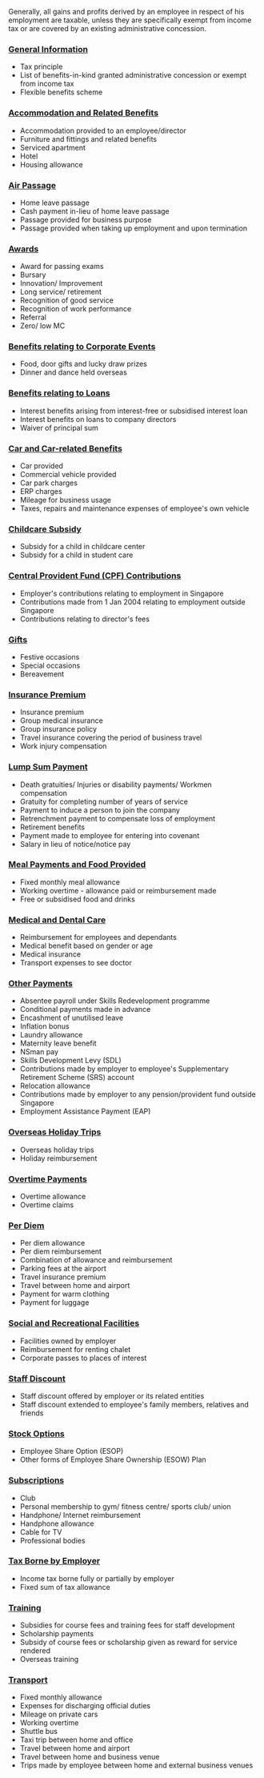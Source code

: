 Generally, all gains and profits derived by an employee in respect of his employment are taxable, unless they are specifically exempt from income tax or are covered by an existing administrative concession.

### [General Information](https://www.iras.gov.sg/taxes/individual-income-tax/employers/understanding-the-tax-treatment/tax-principles-and-flexible-benefits)

- Tax principle
- List of benefits-in-kind granted administrative concession or exempt from income tax
- Flexible benefits scheme

### [Accommodation and Related Benefits](https://www.iras.gov.sg/taxes/individual-income-tax/employers/understanding-the-tax-treatment/accommodation-and-related-benefits)

- Accommodation provided to an employee/director
- Furniture and fittings and related benefits
- Serviced apartment
- Hotel
- Housing allowance

### [Air Passage](https://www.iras.gov.sg/taxes/individual-income-tax/employers/understanding-the-tax-treatment/air-passage)

- Home leave passage
- Cash payment in-lieu of home leave passage
- Passage provided for business purpose
- Passage provided when taking up employment and upon termination

### [Awards](https://www.iras.gov.sg/taxes/individual-income-tax/employers/understanding-the-tax-treatment/awards)

- Award for passing exams
- Bursary
- Innovation/ Improvement
- Long service/ retirement
- Recognition of good service
- Recognition of work performance
- Referral
- Zero/ low MC

### [Benefits relating to Corporate Events](https://www.iras.gov.sg/taxes/individual-income-tax/employers/understanding-the-tax-treatment/benefits-relating-to-corporate-events)

- Food, door gifts and lucky draw prizes
- Dinner and dance held overseas

### [Benefits relating to Loans](https://www.iras.gov.sg/taxes/individual-income-tax/employers/understanding-the-tax-treatment/benefits-relating-to-loans)

- Interest benefits arising from interest-free or subsidised interest loan
- Interest benefits on loans to company directors
- Waiver of principal sum

### [Car and Car-related Benefits](https://www.iras.gov.sg/taxes/individual-income-tax/employers/understanding-the-tax-treatment/car-and-car-related-benefits)

- Car provided
- Commercial vehicle provided
- Car park charges
- ERP charges
- Mileage for business usage
- Taxes, repairs and maintenance expenses of employee's own vehicle

### [Childcare Subsidy](https://www.iras.gov.sg/taxes/individual-income-tax/employers/understanding-the-tax-treatment/childcare-subsidy)

- Subsidy for a child in childcare center
- Subsidy for a child in student care

### [Central Provident Fund (CPF) Contributions](https://www.iras.gov.sg/taxes/individual-income-tax/employers/understanding-the-tax-treatment/central-provident-fund-(cpf)-contributions)

- Employer's contributions relating to employment in Singapore
- Contributions made from 1 Jan 2004 relating to employment outside Singapore
- Contributions relating to director's fees

### [Gifts](https://www.iras.gov.sg/taxes/individual-income-tax/employers/understanding-the-tax-treatment/gifts)

- Festive occasions
- Special occasions
- Bereavement

### [Insurance Premium](https://www.iras.gov.sg/taxes/individual-income-tax/employers/understanding-the-tax-treatment/insurance-premium)

- Insurance premium
- Group medical insurance
- Group insurance policy
- Travel insurance covering the period of business travel
- Work injury compensation

### [Lump Sum Payment](https://www.iras.gov.sg/taxes/individual-income-tax/employers/understanding-the-tax-treatment/lump-sum-payments)

- Death gratuities/ Injuries or disability payments/ Workmen compensation
- Gratuity for completing number of years of service
- Payment to induce a person to join the company
- Retrenchment payment to compensate loss of employment
- Retirement benefits
- Payment made to employee for entering into covenant
- Salary in lieu of notice/notice pay

### [Meal Payments and Food Provided](https://www.iras.gov.sg/taxes/individual-income-tax/employers/understanding-the-tax-treatment/meal-payments-and-food-provided)

- Fixed monthly meal allowance
- Working overtime - allowance paid or reimbursement made
- Free or subsidised food and drinks

### [Medical and Dental Care](https://www.iras.gov.sg/taxes/individual-income-tax/employers/understanding-the-tax-treatment/medical-and-dental-care)

- Reimbursement for employees and dependants
- Medical benefit based on gender or age
- Medical insurance
- Transport expenses to see doctor

### [Other Payments](https://www.iras.gov.sg/taxes/individual-income-tax/employers/understanding-the-tax-treatment/other-payments)

- Absentee payroll under Skills Redevelopment programme
- Conditional payments made in advance
- Encashment of unutilised leave
- Inflation bonus
- Laundry allowance
- Maternity leave benefit
- NSman pay
- Skills Development Levy (SDL)
- Contributions made by employer to employee's Supplementary Retirement Scheme (SRS) account
- Relocation allowance
- Contributions made by employer to any pension/provident fund outside Singapore
- Employment Assistance Payment (EAP)

### [Overseas Holiday Trips](https://www.iras.gov.sg/taxes/individual-income-tax/employers/understanding-the-tax-treatment/overseas-holiday-trips)

- Overseas holiday trips
- Holiday reimbursement

### [Overtime Payments](https://www.iras.gov.sg/taxes/individual-income-tax/employers/understanding-the-tax-treatment/overtime-payments)

- Overtime allowance
- Overtime claims

### [Per Diem](https://www.iras.gov.sg/taxes/individual-income-tax/employers/understanding-the-tax-treatment/per-diem-allowance)

- Per diem allowance
- Per diem reimbursement
- Combination of allowance and reimbursement
- Parking fees at the airport
- Travel insurance premium
- Travel between home and airport
- Payment for warm clothing
- Payment for luggage

### [Social and Recreational Facilities](https://www.iras.gov.sg/taxes/individual-income-tax/employers/understanding-the-tax-treatment/social-and-recreational-facilities)

- Facilities owned by employer
- Reimbursement for renting chalet
- Corporate passes to places of interest

### [Staff Discount](https://www.iras.gov.sg/taxes/individual-income-tax/employers/understanding-the-tax-treatment/staff-discount)

- Staff discount offered by employer or its related entities
- Staff discount extended to employee's family members, relatives and friends

### [Stock Options](https://www.iras.gov.sg/taxes/individual-income-tax/basics-of-individual-income-tax/what-is-taxable-what-is-not/employment-income/gains-from-the-exercise-of-stock-options)

- Employee Share Option (ESOP)
- Other forms of Employee Share Ownership (ESOW) Plan

### [Subscriptions](https://www.iras.gov.sg/taxes/individual-income-tax/employers/understanding-the-tax-treatment/subscriptions)

- Club
- Personal membership to gym/ fitness centre/ sports club/ union
- Handphone/ Internet reimbursement
- Handphone allowance
- Cable for TV
- Professional bodies

### [Tax Borne by Employer](https://www.iras.gov.sg/taxes/individual-income-tax/employers/understanding-the-tax-treatment/tax-paid-by-employer)

- Income tax borne fully or partially by employer
- Fixed sum of tax allowance

### [Training](https://www.iras.gov.sg/taxes/individual-income-tax/employers/understanding-the-tax-treatment/training)

- Subsidies for course fees and training fees for staff development
- Scholarship payments
- Subsidy of course fees or scholarship given as reward for service rendered
- Overseas training

### [Transport](https://www.iras.gov.sg/taxes/individual-income-tax/employers/understanding-the-tax-treatment/transport)

- Fixed monthly allowance
- Expenses for discharging official duties
- Mileage on private cars
- Working overtime
- Shuttle bus
- Taxi trip between home and office
- Travel between home and airport
- Travel between home and business venue
- Trips made by employee between home and external business venues